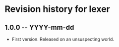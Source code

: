 # Revision history for lexer

## 1.0.0 -- YYYY-mm-dd

* First version. Released on an unsuspecting world.
